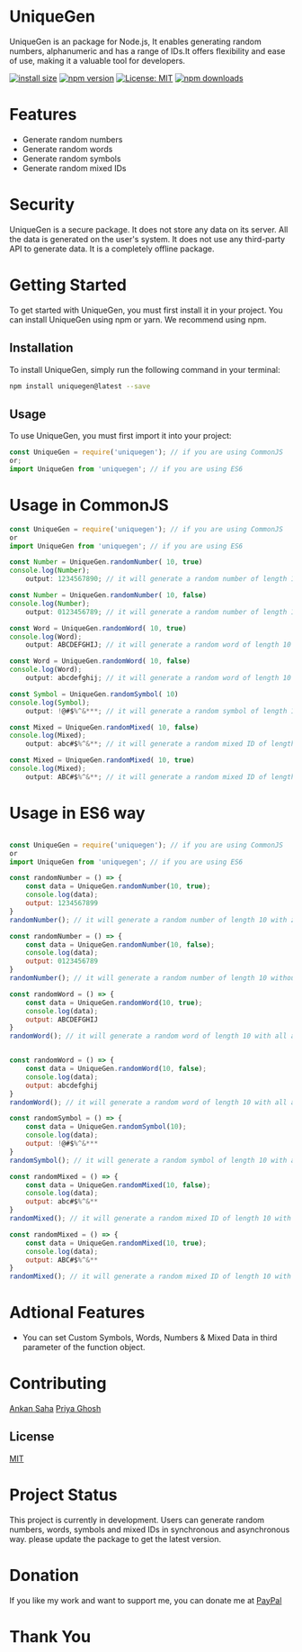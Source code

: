 # UniqueGen

UniqueGen is an package for Node.js, It enables generating random numbers, alphanumeric and has a range of IDs.It offers flexibility and ease of use, making it a valuable tool for developers.

[![install size](https://packagephobia.com/badge?p=uniquegen)](https://packagephobia.com/result?p=uniquegen)
[![npm version](https://badge.fury.io/js/uniquegen.svg)](https://badge.fury.io/js/uniquegen)
[![License: MIT](https://img.shields.io/badge/License-MIT-yellow.svg)](https://opensource.org/licenses/MIT)
[![npm downloads](https://img.shields.io/npm/dt/uniquegen.svg?style=flat-square)](https://www.npmjs.com/package/uniquegen)

# Features

-   Generate random numbers
-   Generate random words
-   Generate random symbols
-   Generate random mixed IDs

# Security

UniqueGen is a secure package. It does not store any data on its server. All the data is generated on the user's system. It does not use any third-party API to generate data. It is a completely offline package.

# Getting Started

To get started with UniqueGen, you must first install it in your project. You can install UniqueGen using npm or yarn. We recommend using npm.

## Installation

To install UniqueGen, simply run the following command in your terminal:

```bash
npm install uniquegen@latest --save
```

## Usage

To use UniqueGen, you must first import it into your project:

```javascript
const UniqueGen = require('uniquegen'); // if you are using CommonJS
or;
import UniqueGen from 'uniquegen'; // if you are using ES6
```

# Usage in CommonJS

```javascript first paramenter is the  length of ID you want to generate
const UniqueGen = require('uniquegen'); // if you are using CommonJS
or
import UniqueGen from 'uniquegen'; // if you are using ES6

const Number = UniqueGen.randomNumber( 10, true)
console.log(Number);
    output: 1234567890; // it will generate a random number of length 10 with zero in  way

const Number = UniqueGen.randomNumber( 10, false)
console.log(Number);
    output: 0123456789; // it will generate a random number of length 10 without zero in  way

const Word = UniqueGen.randomWord( 10, true)
console.log(Word);
    output: ABCDEFGHIJ; // it will generate a random word of length 10 with all alphabets in caps in  way

const Word = UniqueGen.randomWord( 10, false)
console.log(Word);
    output: abcdefghij; // it will generate a random word of length 10 with all alphabets in small in  way

const Symbol = UniqueGen.randomSymbol( 10)
console.log(Symbol);
    output: !@#$%^&***; // it will generate a random symbol of length 10 with all symbols in  way

const Mixed = UniqueGen.randomMixed( 10, false)
console.log(Mixed);
    output: abc#$%^&**; // it will generate a random mixed ID of length 10 with all alphabets in small in  way

const Mixed = UniqueGen.randomMixed( 10, true)
console.log(Mixed);
    output: ABC#$%^&**; // it will generate a random mixed ID of length 10 with all alphabets in caps in  way

```

# Usage in ES6 way

```javascript first paramenter is the  length of ID you want to generate

const UniqueGen = require('uniquegen'); // if you are using CommonJS
or
import UniqueGen from 'uniquegen'; // if you are using ES6

const randomNumber = () => {
    const data = UniqueGen.randomNumber(10, true);
    console.log(data);
    output: 1234567899
}
randomNumber(); // it will generate a random number of length 10 with zero in asynchronous way

const randomNumber = () => {
    const data = UniqueGen.randomNumber(10, false);
    console.log(data);
    output: 0123456789
}
randomNumber(); // it will generate a random number of length 10 without zero in asynchronous way

const randomWord = () => {
    const data = UniqueGen.randomWord(10, true);
    console.log(data);
    output: ABCDEFGHIJ
}
randomWord(); // it will generate a random word of length 10 with all alphabets in caps in asynchronous way


const randomWord = () => {
    const data = UniqueGen.randomWord(10, false);
    console.log(data);
    output: abcdefghij
}
randomWord(); // it will generate a random word of length 10 with all alphabets in small in asynchronous way

const randomSymbol = () => {
    const data = UniqueGen.randomSymbol(10);
    console.log(data);
    output: !@#$%^&***
}
randomSymbol(); // it will generate a random symbol of length 10 with all symbols in asynchronous way

const randomMixed = () => {
    const data = UniqueGen.randomMixed(10, false);
    console.log(data);
    output: abc#$%^&**
}
randomMixed(); // it will generate a random mixed ID of length 10 with all alphabets in small in asynchronous way

const randomMixed = () => {
    const data = UniqueGen.randomMixed(10, true);
    console.log(data);
    output: ABC#$%^&**
}
randomMixed(); // it will generate a random mixed ID of length 10 with all alphabets in caps in asynchronous way

```

# Adtional Features

-   You can set Custom Symbols, Words, Numbers & Mixed Data in third parameter of the function object.

# Contributing

[Ankan Saha]("github.com/AnkanSaha")
[Priya Ghosh]("https://www.npmjs.com/~priya_ghosh")

## License

[MIT](https://choosealicense.com/licenses/mit/)

# Project Status

This project is currently in development. Users can generate random numbers, words, symbols and mixed IDs in synchronous and asynchronous way. please update the package to get the latest version.

# Donation

If you like my work and want to support me, you can donate me at [PayPal](https://paypal.me/ANKAN2003)

# Thank You
